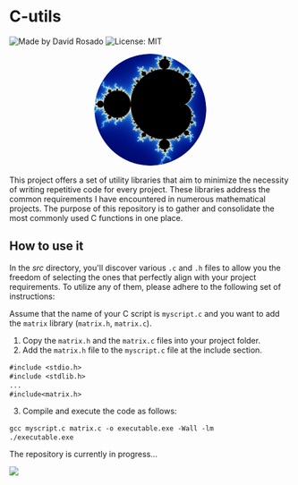 # C-utils
![Made by David Rosado](https://img.shields.io/badge/Made%20by-David%20Rosado-blue.svg)   ![License: MIT](https://img.shields.io/badge/License-MIT-blue.svg)

<p align="center">
  <img src="img/icon_darkmode-modified.png" alt="Image" style="border-radius: 50%; width: 200px;" />
</p>

This project offers a set of utility libraries that aim to minimize the necessity of writing repetitive code for every project. These libraries address the common requirements I have encountered in numerous mathematical projects. The purpose of this repository is to gather and consolidate the most commonly used C functions in one place.


## How to use it
In the *src* directory, you'll discover various `.c` and `.h` files to allow you the freedom of selecting the ones that perfectly align with your project requirements. 
To utilize any of them, please adhere to the following set of instructions:

Assume that the name of your C script is `myscript.c` and you want to add the `matrix` library (`matrix.h`, `matrix.c`).
1. Copy the `matrix.h` and the `matrix.c` files into your project folder.
2. Add the `matrix.h` file to the `myscript.c` file at the include section.
```
#include <stdio.h>
#include <stdlib.h>
...
#include<matrix.h>
```
3. Compile and execute the code as follows:
```
gcc myscript.c matrix.c -o executable.exe -Wall -lm
./executable.exe
```


The repository is currently in progress...

![](https://geps.dev/progress/20)
